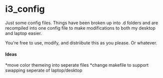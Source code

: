 # i3_config
Just some config files.
Things have been broken up into .d folders and are recompiled into one config file to make modifications to both my desktop and laptop easier.

You're free to use, modify, and distriibute this as you please. Or whatever.

#### Ideas
*move color themeing into seperate files
	*change makefile to support swapping seperate of laptop/desktop
